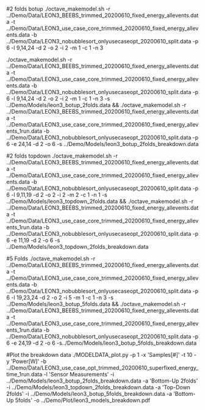 #2 folds botup
./octave_makemodel.sh -r ../Demo/Data/LEON3_BEEBS_trimmed_20200610_fixed_energy_allevents.data -t ../Demo/Data/LEON3_use_case_core_trimmed_20200610_fixed_energy_allevents.data -b ../Demo/Data/LEON3_nobubblesort_onlyusecaseopt_20200610_split.data -p 6 -l 9,14,24 -d 2 -o 2 -i 2 -m 1 -c 1 -n 3

./octave_makemodel.sh -r ../Demo/Data/LEON3_BEEBS_trimmed_20200610_fixed_energy_allevents.data -t ../Demo/Data/LEON3_use_case_core_trimmed_20200610_fixed_energy_allevents.data -b ../Demo/Data/LEON3_nobubblesort_onlyusecaseopt_20200610_split.data -p 6 -l 9,14,24 -d 2 -o 2 -i 2 -m 1 -c 1 -n 3 -s ../Demo/Models/leon3_botup_2folds.data && ./octave_makemodel.sh -r ../Demo/Data/LEON3_BEEBS_trimmed_20200610_fixed_energy_allevents.data -t ../Demo/Data/LEON3_use_case_core_trimmed_20200610_fixed_energy_allevents_1run.data -b ../Demo/Data/LEON3_nobubblesort_onlyusecaseopt_20200610_split.data -p 6 -e 24,14 -d 2 -o 6 -s ../Demo/Models/leon3_botup_2folds_breakdown.data

#2 folds topdown
./octave_makemodel.sh -r ../Demo/Data/LEON3_BEEBS_trimmed_20200610_fixed_energy_allevents.data -t ../Demo/Data/LEON3_use_case_core_trimmed_20200610_fixed_energy_allevents.data -b ../Demo/Data/LEON3_nobubblesort_onlyusecaseopt_20200610_split.data -p 6 -l 9,11,19 -d 2 -o 2 -i 2 -m 2 -c 1 -n 1 -s ../Demo/Models/leon3_topdown_2folds.data && ./octave_makemodel.sh -r ../Demo/Data/LEON3_BEEBS_trimmed_20200610_fixed_energy_allevents.data -t ../Demo/Data/LEON3_use_case_core_trimmed_20200610_fixed_energy_allevents_1run.data -b ../Demo/Data/LEON3_nobubblesort_onlyusecaseopt_20200610_split.data -p 6 -e 11,19 -d 2 -o 6 -s ../Demo/Models/leon3_topdown_2folds_breakdown.data

#5 Folds
./octave_makemodel.sh -r ../Demo/Data/LEON3_BEEBS_trimmed_20200610_fixed_energy_allevents.data -t ../Demo/Data/LEON3_use_case_core_trimmed_20200610_fixed_energy_allevents.data -b ../Demo/Data/LEON3_nobubblesort_onlyusecaseopt_20200610_split.data -p 6 -l 19,23,24 -d 2 -o 2 -i 5 -m 1 -c 1 -n 3 -s ../Demo/Models/leon3_botup_5folds.data && ./octave_makemodel.sh -r ../Demo/Data/LEON3_BEEBS_trimmed_20200610_fixed_energy_allevents.data -t ../Demo/Data/LEON3_use_case_core_trimmed_20200610_fixed_energy_allevents_1run.data -b ../Demo/Data/LEON3_nobubblesort_onlyusecaseopt_20200610_split.data -p 6 -e 24,19 -d 2 -o 6 -s../Demo/Models/leon3_botup_5folds_breakdown.data

#Plot the breakdown data
./MODELDATA_plot.py -p 1 -x 'Samples[#]' -t 10 -y 'Power[W]' -b ../Demo/Data/LEON3_use_case_opt_trimmed_20200610_superfixed_energy_time_1run.data -l 'Sensor Measurements'  -i ../Demo/Models/leon3_botup_2folds_breakdown.data -a 'Bottom-Up 2folds' -i ../Demo/Models/leon3_topdown_2folds_breakdown.data -a 'Top-Down 2folds' -i ../Demo/Models/leon3_botup_5folds_breakdown.data -a 'Bottom-Up 5folds' -o ../Demo/Plot/leon3_models_breakdown.pdf
